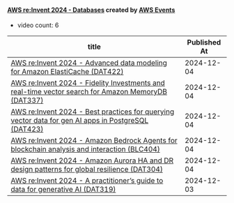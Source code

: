 

#### [AWS re:Invent 2024 - Databases](https://www.youtube.com/playlist?list=PL2yQDdvlhXf9IiD_yeNFVZxzQfDPqEMRu) created by [AWS Events](https://www.youtube.com/channel/UCdoadna9HFHsxXWhafhNvKw)

* video count: 6 

| title                                                                                                                                              | Published At |
| -------------------------------------------------------------------------------------------------------------------------------------------------- | ------------ |
| [AWS re:Invent 2024 - Advanced data modeling for Amazon ElastiCache (DAT422)](https://www.youtube.com/watch?v=Ej6TRC_uYzA)                         | 2024-12-04   |
| [AWS re:Invent 2024 - Fidelity Investments and real-time vector search for Amazon MemoryDB (DAT337)](https://www.youtube.com/watch?v=HxZVDrH7bfU)  | 2024-12-04   |
| [AWS re:Invent 2024 - Best practices for querying vector data for gen AI apps in PostgreSQL (DAT423)](https://www.youtube.com/watch?v=L8fQqVwTT3Y) | 2024-12-04   |
| [AWS re:Invent 2024 - Amazon Bedrock Agents for blockchain analysis and interaction (BLC404)](https://www.youtube.com/watch?v=SCroypkCP-Y)         | 2024-12-04   |
| [AWS re:Invent 2024 - Amazon Aurora HA and DR design patterns for global resilience (DAT304)](https://www.youtube.com/watch?v=fvL0nOa-eyU)         | 2024-12-04   |
| [AWS re:Invent 2024 - A practitioner’s guide to data for generative AI (DAT319)](https://www.youtube.com/watch?v=o1F2yJu2nDw)                      | 2024-12-03   |